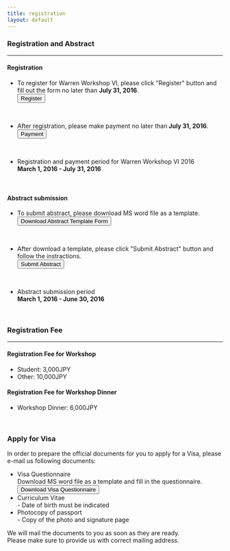 ```yaml
---
title: registration
layout: default
---
```

<!-- MAIN CONTENT -->
<div id="main_content_wrap" class="outer">
  <section id="main_content" class="inner">
  <h3>Registration and Abstract</h3>
  <hr>
 <div class="register">
  <h4 class="registration">Registration</h4>
  <ul>
  <li>To register for Warren Workshop VI, please click "Register" button and fill out the form no later than <strong>July 31, 2016</strong>.</li>
  <a href="{{site.url}}/registration/register" class="button_register"><input id="button_register" class="button_register" type="button" alt="register" value="Register"></a>
  </ul><br>
  <ul>
  <li>After registration, please make payment no later than<strong> July 31, 2016</strong>.</li>
  <a href="{{site.url}}/registration/payment"><input id="button_payment" class="button_payment" type="button" alt="payment" value="Payment"></a> 
   </ul><br>
   
 <ul>
   <li id="registration">Registration and payment period for Warren Workshop VI 2016<br>
   <strong>March 1, 2016 - July 31, 2016</strong></li>
 </ul>
<!--  <ul>
  <li>March 1, 2016 - July 31, 2016</li>
  </ul>--> 
</div>
<br>
<div class="submit">
   <h4 class="registration">Abstract submission</h4>
  <ul>
  <li>To submit abstract, please download MS word file as a template.</li> 
   <a href="{{site.url}}/images/AbstractTemplate.docx"><input id="button_submit" class="button_submit" type="button" alt="submit" value="Download Abstract Template Form"></a>
     </ul><br>
     
   <ul>
   <li>After download a template, please click "Submit Abstract" button and follow the instractions.</li>
  <a href="{{site.url}}/registration/submit.html"><input id="button_submit" class="button_submit" type="button" alt="submit" value="Submit Abstract"></a>
   </ul><br>
   
   <ul>
    <li id="registration">Abstract submission period<br>
    <strong>March 1, 2016 - June 30, 2016</strong></li>
  </ul>
  <!--<ul>
  <li>March 1, 2016 - June 30, 2016</li>
  </ul>-->   
</div>
<br>
  <h3>Registration Fee</h3>
  <hr>
<div class="registrationFee">
  <h4 class="registration">Registration Fee for Workshop</h4>
  <ul>
  <li>Student: 3,000JPY</li>
  <li>Other: 10,000JPY</li>
  </ul>
  <h4 class="registration">Registration Fee for Workshop Dinner</h4>
  <ul>
  <li>Workshop Dinner: 6,000JPY</li>
  </ul>
</div>  
<br>
<div class="visa">
 <h3>Apply for Visa</h3>
  <p>In order to prepare the official documents for you to apply for a Visa, please e-mail us following documents:</p>
  <ul>
  <li>Visa Questionnaire<br>
  Download MS word file as a template and fill in the questionnaire.<br>
   <a href="{{site.url}}/images/Visa Questionnaire.docx"><input id="button_submit" class="button_submit" type="button" alt="submit" value="Download Visa Questionnaire"></a></li>
  <li>Curriculum Vitae<br> 
  - Date of birth must be indicated</li>
  <li> Photocopy of passport<br>
  - Copy of the photo and signature page</li>
  </ul>
  <p>We will mail the documents to you as soon as they are ready.<br>
Please make sure to provide us with correct mailing address. </p>
</div>


  </section>
</div>
